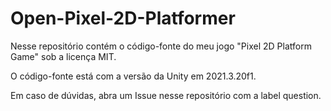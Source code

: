 # Open-Pixel-2D-Platformer
 Nesse repositório contém o código-fonte do meu jogo "Pixel 2D Platform Game" sob a licença MIT.
 
 O código-fonte está com a versão da Unity em 2021.3.20f1.
 
 Em caso de dúvidas, abra um Issue nesse repositório com a label question.
